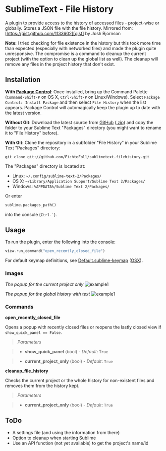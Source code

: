 # SublimeText - File History #

A plugin to provide access to the history of accessed files - project-wise or globally. Stores a JSON file with the file history.
Mirrored from: [https://gist.github.com/1133602][gist] by Josh Bjornson


**Note**: I tried checking for file existence in the history but this took more time than expected (especially with networked files) and made the plugin quite unresponsive. The compromise is a command to cleanup the current project (with the option to clean up the global list as well). The cleanup will remove any files in the project history that don't exist.

## Installation ##

**With [Package Control][pck-ctrl]**: Once installed, bring up the Command Palette (`Command-Shift-P` on OS X, `Ctrl-Shift-P` on Linux/Windows). Select `Package Control: Install Package` and then select `File History` when the list appears. Package Control will automagically keep the plugin up to date with the latest version.

**Without Git**: Download the latest source from [GitHub][github] ([.zip][zipball]) and copy the folder to your Sublime Text "Packages" directory (you might want to rename it to "File History" before).

**With Git**: Clone the repository in a subfolder "File History" in your Sublime Text "Packages" directory:

    git clone git://github.com/FichteFoll/sublimetext-filehistory.git


The "Packages" directory is located at:

* Linux: `~/.config/sublime-text-2/Packages/`
* OS X: `~/Library/Application Support/Sublime Text 2/Packages/`
* Windows: `%APPDATA%/Sublime Text 2/Packages/`

Or enter
```python
sublime.packages_path()
```
into the console (`` Ctrl-` ``).


## Usage ##

To run the plugin, enter the following into the console:
```python
view.run_command("open_recently_closed_file")
```

For default keymap definitions, see [Default.sublime-keymap][keymap] ([OSX][keymap-osx]).

### Images ###

*The popup for the current project only*
![example1][img1]

*The popup for the global history with text*
![example1][img2]

### Commands ###

**open_recently_closed_file**

Opens a popup with recently closed files or reopens the lastly closed view if `show_quick_panel == False`.

>	*Parameters*

>	- **show_quick_panel** (bool) - *Default*: `True`

>	- **current_project_only** (bool) - *Default*: `True`

**cleanup_file_history**

Checks the current project or the whole history for non-existent files and removes them from the history kept.

>	*Parameters*

>	- **current_project_only** (bool) - *Default*: `True`


## ToDo ##

- A settings file (and using the information from there)
- Option to cleanup when starting Sublime
- Use an API function (not yet available) to get the project's name/id


[gist]: https://gist.github.com/1133602
[github]: https://github.com/FichteFoll/sublimetext-filehistory "Github.com: FichteFoll/sublime-filhistory"
[zipball]: https://github.com/FichteFoll/sublimetext-filehistory/zipball/master
[pck-ctrl]: http://wbond.net/sublime_packages/package_control "Sublime Package Control by wbond"

[keymap]: https://github.com/FichteFoll/sublimetext-filehistory/blob/master/Default.sublime-keymap "Default.sublime-keymap"
[keymap-osx]: https://github.com/FichteFoll/sublimetext-filehistory/blob/master/Default%20%28OSX%29.sublime-keymap "Default (OSX).sublime-keymap"

[img1]: http://i.imgur.com/6eB4c.png
[img2]: http://i.imgur.com/MzCQH.png